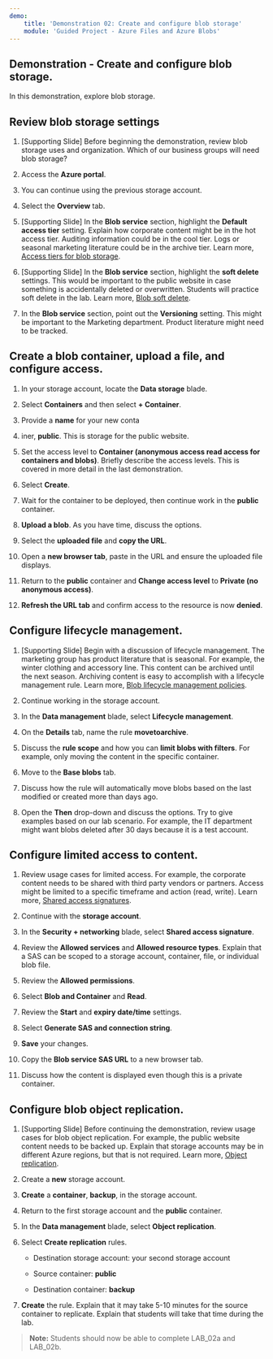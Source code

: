 ```yaml
---
demo:
    title: 'Demonstration 02: Create and configure blob storage'
    module: 'Guided Project - Azure Files and Azure Blobs'
---
```



## Demonstration - Create and configure blob storage.

In this demonstration, explore blob storage.

## Review blob storage settings

1. [Supporting Slide] Before beginning the demonstration, review blob storage uses and organization. Which of our business groups will need blob storage?

1. Access the **Azure portal**.

1. You can continue using the previous storage account. 

1. Select the **Overview** tab.

1. [Supporting Slide] In the **Blob service** section, highlight the **Default access tier** setting. Explain how corporate content might be in the hot access tier. Auditing information could be in the cool tier. Logs or seasonal marketing literature could be in the archive tier. Learn more, [Access tiers for blob storage](https://docs.microsoft.com/azure/storage/blobs/access-tiers-overview).

1. [Supporting Slide] In the **Blob service** section, highlight the **soft delete** settings. This would be important to the public website in case something is accidentally deleted or overwritten. Students will practice soft delete in the lab. Learn more, [Blob soft delete](https://learn.microsoft.com/azure/storage/blobs/soft-delete-blob-overview).

1. In the **Blob service** section, point out the **Versioning** setting. This might be important to the Marketing department. Product literature might need to be tracked.

## Create a blob container, upload a file, and configure access.

1. In your storage account, locate the **Data storage** blade.

1. Select **Containers** and then select **+ Container**.

1. Provide a **name** for your new conta
2. iner, **public**. This is storage for the public website.

1. Set the access level to **Container (anonymous access read access for containers and blobs)**. Briefly describe the access levels. This is covered in more detail in the last demonstration. 

1. Select **Create**.

1. Wait for the container to be deployed, then continue work in the **public** container.

1. **Upload a blob**. As you have time, discuss the options. 

1. Select the **uploaded file** and **copy the URL**.

1. Open a **new browser tab**, paste in the URL and ensure the uploaded file displays.

1. Return to the **public** container and **Change access level** to **Private (no anonymous access)**.

1. **Refresh the URL tab** and confirm access to the resource is now **denied**.

## Configure lifecycle management.

1. [Supporting Slide] Begin with a discussion of lifecycle management. The marketing group has product literature that is seasonal. For example, the winter clothing and accessory line. This content can be archived until the next season. Archiving content is easy to accomplish with a lifecycle management rule. Learn more, [Blob lifecycle management policies](https://learn.microsoft.com/azure/storage/blobs/lifecycle-management-overview).

1. Continue working in the storage account.

1. In the **Data management** blade, select **Lifecycle management**.

1. On the **Details** tab, name the rule **movetoarchive**.

1. Discuss the **rule scope** and how you can **limit blobs with filters**. For example, only moving the content in the specific container.

1. Move to the **Base blobs** tab.

1. Discuss how the rule will automatically move blobs based on the last modified or created more than days ago.

1. Open the **Then** drop-down and discuss the options. Try to give examples based on our lab scenario. For example, the IT department might want blobs deleted after 30 days because it is a test account.

## Configure limited access to content.

1. Review usage cases for limited access. For example, the corporate content needs to be shared with third party vendors or partners. Access might be limited to a specific timeframe and action (read, write). Learn more, [Shared access signatures](https://learn.microsoft.com/azure/storage/common/storage-sas-overview).

1. Continue with the **storage account**.

1. In the **Security + networking** blade, select **Shared access signature**.

1. Review the **Allowed services** and **Allowed resource types**. Explain that a SAS can be scoped to a storage account, container, file, or individual blob file.

1. Review the **Allowed permissions**.

1. Select **Blob and Container** and **Read**.

1. Review the **Start** and **expiry date/time** settings.

1. Select **Generate SAS and connection string**.

1. **Save** your changes. 

1. Copy the **Blob service SAS URL** to a new browser tab.

1. Discuss how the content is displayed even though this is a private container.

## Configure blob object replication. 

1. [Supporting Slide] Before continuing the demonstration, review usage cases for blob object replication. For example, the public website content needs to be backed up. Explain that storage accounts may be in different Azure regions, but that is not required. Learn more, [Object replication](https://learn.microsoft.com/azure/storage/blobs/object-replication-overview).

1. Create a **new** storage account.

1. **Create** a **container**, **backup**, in the storage account.

1. Return to the first storage account and the **public** container. 

1. In the **Data management** blade, select **Object replication**.

1. Select **Create replication** rules.

    - Destination storage account: your second storage account

    - Source container: **public**

    - Destination container: **backup**

1. **Create** the rule. Explain that it may take 5-10 minutes for the source container to replicate. Explain that students will take that time during the lab. 

> **Note:** Students should now be able to complete LAB_02a and LAB_02b. 

  
